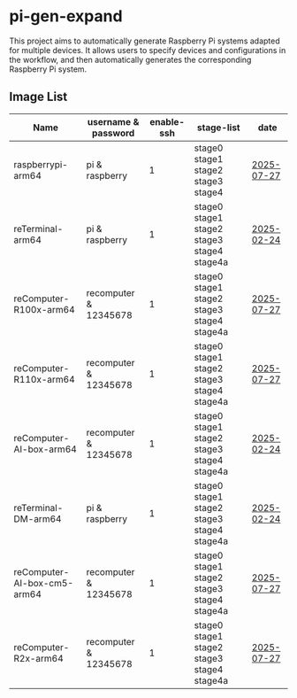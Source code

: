 # pi-gen-expand

This project aims to automatically generate Raspberry Pi systems adapted for multiple devices. It allows users to specify devices and configurations in the workflow, and then automatically generates the corresponding Raspberry Pi system.

## Image List

| Name                  |   username & password   | enable-ssh |                 stage-list                  |      date      |
|-----------------------|-------------------------|------------|---------------------------------------------|----------------|
| raspberrypi-arm64     | pi & raspberry          | 1          | stage0 stage1 stage2 stage3 stage4          | [2025-07-27](https://github.com/Lesords/pi-gen-expand/releases/download/v0.3/Raspbian-raspberrypi-arm64.tar.xz)|
| reTerminal-arm64      | pi & raspberry          | 1          | stage0 stage1 stage2 stage3 stage4 stage4a  | [2025-02-24](https://github.com/Seeed-Studio/pi-gen-expand/releases/download/v1.1.1/Raspbian-reTerminal-arm64.zip)|
| reComputer-R100x-arm64 | recomputer & 12345678   | 1          | stage0 stage1 stage2 stage3 stage4 stage4a  | [2025-07-27](https://github.com/Lesords/pi-gen-expand/releases/download/v0.3/Raspbian-reComputer-R100x-arm64.tar.xz)|
| reComputer-R110x-arm64 | recomputer & 12345678   | 1          | stage0 stage1 stage2 stage3 stage4 stage4a  | [2025-07-27](https://github.com/Lesords/pi-gen-expand/releases/download/v0.3/Raspbian-reComputer-R110x-arm64.tar.xz)|
| reComputer-AI-box-arm64 | recomputer & 12345678   | 1          | stage0 stage1 stage2 stage3 stage4 stage4a  | [2025-02-24](https://github.com/Seeed-Studio/pi-gen-expand/releases/download/v1.1.1/Raspbian-reComputer-AI-box-arm64.zip)|
| reTerminal-DM-arm64   | pi & raspberry          | 1          | stage0 stage1 stage2 stage3 stage4 stage4a  | [2025-02-24](https://github.com/Seeed-Studio/pi-gen-expand/releases/download/v1.1.1/Raspbian-reTerminal-DM-arm64.zip)|
| reComputer-AI-box-cm5-arm64 | recomputer & 12345678   | 1          | stage0 stage1 stage2 stage3 stage4 stage4a  | [2025-07-27](https://github.com/Lesords/pi-gen-expand/releases/download/v0.3/Raspbian-reComputer-AI-box-cm5-arm64.tar.xz)|
| reComputer-R2x-arm64  | recomputer & 12345678   | 1          | stage0 stage1 stage2 stage3 stage4 stage4a  | [2025-07-27](https://github.com/Lesords/pi-gen-expand/releases/download/v0.3/Raspbian-reComputer-R2x-arm64.tar.xz) |

